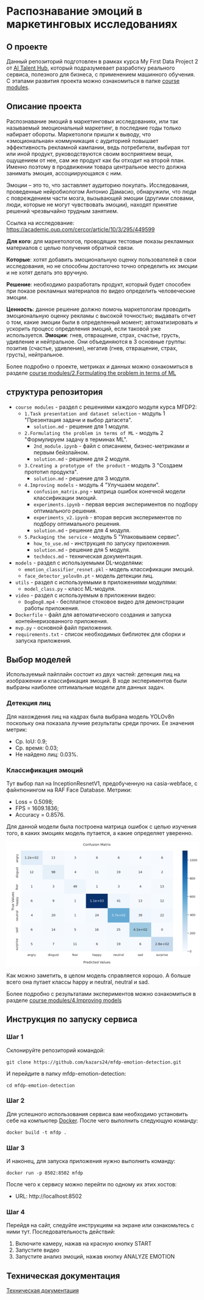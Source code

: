 # Распознавание эмоций в маркетинговых исследованиях
## О проекте
Данный репозиторий подготовлен в рамках курса My First Data Project 2 от [AI Talent Hub](https://ai.itmo.ru/course), который подразумевает разработку реального сервиса, полезного для бизнеса, с применением машинного обучения.
С этапами развития проекта можно ознакомиться в папке [course modules](https://github.com/kazars24/mfdp-emotion-detection/tree/main/course%20modules).
## Описание проекта
Распознавание эмоций в маркетинговых исследованиях, или так называемый эмоциональный маркетинг, в последние годы только набирает обороты. Маркетологи пришли к выводу, что «эмоциональная» коммуникация с аудиторией повышает эффективность рекламной кампании, ведь потребители, выбирая тот или иной продукт, руководствуются своим восприятием вещи, ощущением от нее, сам же продукт как бы отходит на второй план. Именно поэтому в продвижении товара центральное место должна занимать эмоция, ассоциирующаяся с ним.

Эмоции – это то, что заставляет аудиторию покупать. Исследования, проведенные нейробиологом Антонио Дамасио, обнаружили, что люди с повреждением части мозга, вызывающей эмоции (другими словами, люди, которые не могут чувствовать эмоции), находят принятие решений чрезвычайно трудным занятием.

Ссылка на исследование: https://academic.oup.com/cercor/article/10/3/295/449599

**Для кого**: для маркетологов, проводящих тестовые показы рекламных материалов с целью получения обратной связи.

**Которые**: хотят добавить эмоциональную оценку пользователей в свои исследования, но не способны достаточно точно определить их эмоции и не хотят делать это вручную. 

**Решение**: необходимо разработать продукт, который будет способен при показе рекламных материалов по видео определить человеческие эмоции.

**Ценность**: данное решение должно помочь маркетологам проводить эмоциональную оценку рекламы с высокой точностью; выдавать отчет о том, какие эмоции были в определенный момент; автоматизировать и ускорить процесс определения эмоций, если таковой уже используется.
**Эмоции**: гнев, отвращение, страх, счастье, грусть, удивление и нейтральное. Они объединяются в 3 основные группы: позитив (счастье, удивление), негатив (гнев, отвращение, страх, грусть), нейтральное.

Более подробно о проекте, метриках и данных можно ознакомиться в разделе [course modules/2.Formulating the problem in terms of ML](https://github.com/kazars24/mfdp-emotion-detection/tree/main/course%20modules/2.Formulating%20the%20problem%20in%20terms%20of%20ML)

## структура репозитория
- `course modules` - раздел с решениями каждого модуля курса MFDP2:
  - `1.Task presentation and dataset selection` - модуль 1 "Презентация задачи и выбор датасета".
    - `solution.md` - решение для 1 модуля.
  - `2.Formulating the problem in terms of ML` - модуль 2 "Формулируем задачу в терминах МL".
    - `2nd_module.ipynb` - файл с описанием, бизнес-метриками и первым бейзлайном.
    - `solution.md` - решение для 2 модуля.
  - `3.Creating a prototype of the product` - модуль 3 "Создаем прототип продукта".
    - `solution.md` - решение для 3 модуля.
  - `4.Improving models` - модуль 4 "Улучшаем модели".
    - `confusion_matrix.png` - матрица ошибок конечной модели классификации эмоций.
    - `experiments.ipynb` - первая версия экспериментов по подбору оптимального решения.
    - `experiments_v2.ipynb` - вторая версия экспериментов по подбору оптимального решения.
    - `solution.md` - решение для 4 модуля.
  - `5.Packaging the service` - модуль 5 "Упаковываем сервис".
    - `how_to_use.md` - инструкция по запуску приложения.
    - `solution.md` - решение для 5 модуля.
    - `techdocs.md` - техническая документация.
- `models` - раздел с используемыми DL-моделями:
  - `emotion_classifier_resnet.pkl` - модель классификации эмоций.
  - `face_detector_yolov8n.pt` - модель детекции лиц.
- `utils` - раздел с используемыми в приложениями модулями:
  - `model_class.py` - класс ML-модуля.
- `video` - раздел с используемым в приложении видео:
  - `DogDog8.mp4` - бесплатное стоковое видео для демонстрации работы приложения.
- `Dockerfile` - файл для автоматического создания и запуска контейнеризованного приложения.
- `mvp.py` - основной файл приложения.
- `requirements.txt` - список необходимых библиотек для сборки и запуска приложения. 

## Выбор моделей
Используемый пайплайн состоит из двух частей: детекция лиц на изображении и классификация эмоций. В ходе экспериментов были выбраны наиболее оптимальные модели для данных задач.
### Детекция лиц
Для нахождения лиц на кадрах была выбрана модель YOLOv8n поскольку она показала лучние результаты среди прочих. Ее значения метрик:
* Ср. IoU: 0.9;
* Ср. время: 0.03;
* Не найдено лиц: 0.03%.

### Классификация эмоций
Тут выбор пал на InceptionResnetV1, предобученную на casia-webface, с файнтюнингом на RAF Face Database. Метрики:
* Loss = 0.5098;
* FPS = 1609.1836;
* Accuracy = 0.8576.

Для данной модели была построена матрица ошибок с целью изучения того, в каких эмоциях модель путается, а какие определяет уверенно.

![confusion_matrix](https://github.com/kazars24/mfdp-emotion-detection/blob/main/course%20modules/4.Improving%20models/confusion_matrix.png)

Как можно заметить, в целом модель справляется хорошо. А больше всего она путает классы happy и neutral, neutral и sad.

Более подробно с результатами экспериментов можно ознакомиться в разделе [course modules/4.Improving models](https://github.com/kazars24/mfdp-emotion-detection/tree/main/course%20modules/4.Improving%20models)

## Инструкция по запуску сервиса
### Шаг 1
Склонируйте репозиторий командой:
```
git clone https://github.com/kazars24/mfdp-emotion-detection.git
```
И перейдите в папку mfdp-emotion-detection:
```
cd mfdp-emotion-detection
```
### Шаг 2
Для успешного использования сервиса вам необходимо установить себе на компьютер [Docker](https://www.docker.com/).
После чего выполнить следующую команду:
```
docker build -t mfdp .
```
### Шаг 3
И наконец, для запуска приложения нужно выполнить команду:
```
docker run -p 8502:8502 mfdp
```
После чего к сервису можно перейти по одному их этих хостов:
* URL: http://localhost:8502

### Шаг 4
Перейдя на сайт, следуйте инструкциям на экране или ознакомьтесь с ними тут.
Последовательность действий:
1. Включите камеру, нажав на красную кнопку START
2. Запустите видео
3. Запустите анализ эмоций, нажав кнопку ANALYZE EMOTION

## Техническая документация
[Техническая документация](https://github.com/kazars24/mfdp-emotion-detection/blob/main/course%20modules/5.%20Packaging%20the%20service/techdocs.md)
